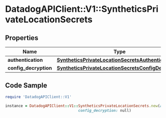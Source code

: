 # DatadogAPIClient::V1::SyntheticsPrivateLocationSecrets

## Properties

Name | Type | Description | Notes
------------ | ------------- | ------------- | -------------
**authentication** | [**SyntheticsPrivateLocationSecretsAuthentication**](SyntheticsPrivateLocationSecretsAuthentication.md) |  | [optional] 
**config_decryption** | [**SyntheticsPrivateLocationSecretsConfigDecryption**](SyntheticsPrivateLocationSecretsConfigDecryption.md) |  | [optional] 

## Code Sample

```ruby
require 'DatadogAPIClient::V1'

instance = DatadogAPIClient::V1::SyntheticsPrivateLocationSecrets.new(authentication: null,
                                 config_decryption: null)
```


